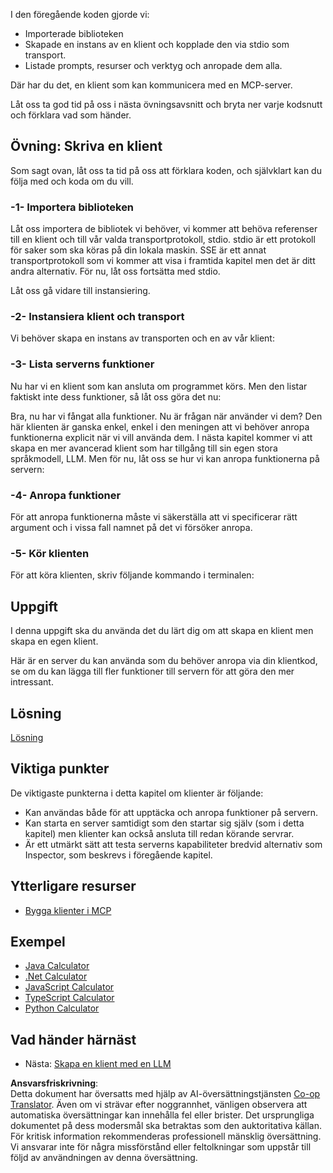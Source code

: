 <!--
CO_OP_TRANSLATOR_METADATA:
{
  "original_hash": "2342baa570312086fc19edcf41320250",
  "translation_date": "2025-06-17T15:50:45+00:00",
  "source_file": "03-GettingStarted/02-client/README.md",
  "language_code": "sv"
}
-->
I den föregående koden gjorde vi:

- Importerade biblioteken
- Skapade en instans av en klient och kopplade den via stdio som transport.
- Listade prompts, resurser och verktyg och anropade dem alla.

Där har du det, en klient som kan kommunicera med en MCP-server.

Låt oss ta god tid på oss i nästa övningsavsnitt och bryta ner varje kodsnutt och förklara vad som händer.

## Övning: Skriva en klient

Som sagt ovan, låt oss ta tid på oss att förklara koden, och självklart kan du följa med och koda om du vill.

### -1- Importera biblioteken

Låt oss importera de bibliotek vi behöver, vi kommer att behöva referenser till en klient och till vår valda transportprotokoll, stdio. stdio är ett protokoll för saker som ska köras på din lokala maskin. SSE är ett annat transportprotokoll som vi kommer att visa i framtida kapitel men det är ditt andra alternativ. För nu, låt oss fortsätta med stdio.

Låt oss gå vidare till instansiering.

### -2- Instansiera klient och transport

Vi behöver skapa en instans av transporten och en av vår klient:

### -3- Lista serverns funktioner

Nu har vi en klient som kan ansluta om programmet körs. Men den listar faktiskt inte dess funktioner, så låt oss göra det nu:

Bra, nu har vi fångat alla funktioner. Nu är frågan när använder vi dem? Den här klienten är ganska enkel, enkel i den meningen att vi behöver anropa funktionerna explicit när vi vill använda dem. I nästa kapitel kommer vi att skapa en mer avancerad klient som har tillgång till sin egen stora språkmodell, LLM. Men för nu, låt oss se hur vi kan anropa funktionerna på servern:

### -4- Anropa funktioner

För att anropa funktionerna måste vi säkerställa att vi specificerar rätt argument och i vissa fall namnet på det vi försöker anropa.

### -5- Kör klienten

För att köra klienten, skriv följande kommando i terminalen:

## Uppgift

I denna uppgift ska du använda det du lärt dig om att skapa en klient men skapa en egen klient.

Här är en server du kan använda som du behöver anropa via din klientkod, se om du kan lägga till fler funktioner till servern för att göra den mer intressant.

## Lösning

[Lösning](./solution/README.md)

## Viktiga punkter

De viktigaste punkterna i detta kapitel om klienter är följande:

- Kan användas både för att upptäcka och anropa funktioner på servern.
- Kan starta en server samtidigt som den startar sig själv (som i detta kapitel) men klienter kan också ansluta till redan körande servrar.
- Är ett utmärkt sätt att testa serverns kapabiliteter bredvid alternativ som Inspector, som beskrevs i föregående kapitel.

## Ytterligare resurser

- [Bygga klienter i MCP](https://modelcontextprotocol.io/quickstart/client)

## Exempel

- [Java Calculator](../samples/java/calculator/README.md)
- [.Net Calculator](../../../../03-GettingStarted/samples/csharp)
- [JavaScript Calculator](../samples/javascript/README.md)
- [TypeScript Calculator](../samples/typescript/README.md)
- [Python Calculator](../../../../03-GettingStarted/samples/python) 

## Vad händer härnäst

- Nästa: [Skapa en klient med en LLM](/03-GettingStarted/03-llm-client/README.md)

**Ansvarsfriskrivning**:  
Detta dokument har översatts med hjälp av AI-översättningstjänsten [Co-op Translator](https://github.com/Azure/co-op-translator). Även om vi strävar efter noggrannhet, vänligen observera att automatiska översättningar kan innehålla fel eller brister. Det ursprungliga dokumentet på dess modersmål ska betraktas som den auktoritativa källan. För kritisk information rekommenderas professionell mänsklig översättning. Vi ansvarar inte för några missförstånd eller feltolkningar som uppstår till följd av användningen av denna översättning.